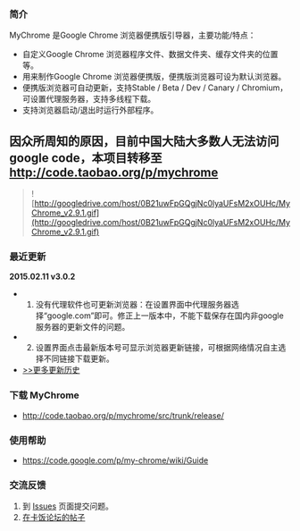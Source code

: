 ### 简介 ###
MyChrome 是Google Chrome 浏览器便携版引导器，主要功能/特点：
  * 自定义Google Chrome 浏览器程序文件、数据文件夹、缓存文件夹的位置等。
  * 用来制作Google Chrome 浏览器便携版，便携版浏览器可设为默认浏览器。
  * 便携版浏览器可自动更新，支持Stable / Beta / Dev / Canary / Chromium，可设置代理服务器，支持多线程下载。
  * 支持浏览器启动/退出时运行外部程序。

## 因众所周知的原因，目前中国大陆大多数人无法访问google code，本项目转移至 http://code.taobao.org/p/mychrome ##

> ![http://googledrive.com/host/0B21uwFpGQgjNc0lyaUFsM2xOUHc/MyChrome_v2.9.1.gif](http://googledrive.com/host/0B21uwFpGQgjNc0lyaUFsM2xOUHc/MyChrome_v2.9.1.gif)

### 最近更新 ###
**2015.02.11 v3.0.2**
  * 1. 没有代理软件也可更新浏览器：在设置界面中代理服务器选择“google.com”即可。修正上一版本中，不能下载保存在国内非google服务器的更新文件的问题。
  * 2. 设置界面点击最新版本号可显示浏览器更新链接，可根据网络情况自主选择不同链接下载更新。
  * [>>更多更新历史](https://code.google.com/p/my-chrome/wiki/History)

### 下载 MyChrome ###
  * http://code.taobao.org/p/mychrome/src/trunk/release/

### 使用帮助 ###
  * https://code.google.com/p/my-chrome/wiki/Guide

### 交流反馈 ###
  1. 到 [Issues](https://code.google.com/p/my-chrome/issues/list) 页面提交问题。
  1. [在卡饭论坛的帖子](http://bbs.kafan.cn/thread-1725205-1-1.html)